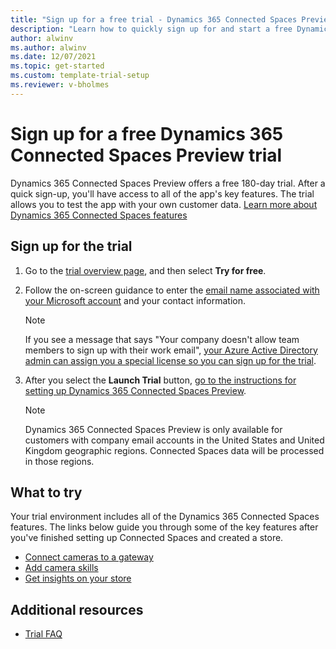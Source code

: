 ```yaml
---
title: "Sign up for a free trial - Dynamics 365 Connected Spaces Preview| Microsoft Docs"
description: "Learn how to quickly sign up for and start a free Dynamics 365 Connected Spaces Preview trial. Explore the app with tours and videos, and find additional learning resources."
author: alwinv
ms.author: alwinv
ms.date: 12/07/2021
ms.topic: get-started
ms.custom: template-trial-setup 
ms.reviewer: v-bholmes
---
```


# Sign up for a free Dynamics 365 Connected Spaces Preview trial

Dynamics 365 Connected Spaces Preview offers a free 180-day trial. After a quick sign-up, you'll have access to all of the app's key features. The trial allows you to test the app 
with your own customer data. [Learn more about Dynamics 365 Connected Spaces features](index.md)

## Sign up for the trial

1. Go to the [trial overview page](https://dynamics.microsoft.com/connected-spaces/overview/), and then select **Try for free**.

2. Follow the on-screen guidance to enter the 
[email name associated with your Microsoft account](https://support.microsoft.com/windows/what-is-a-microsoft-account-4a7c48e9-ff5a-e9c6-5a5c-1a57d66c3bfa) and your contact information.

    > [!NOTE]
    > If you see a message that says "Your company doesn't allow team members to sign up with their work email", [your Azure Active Directory admin can assign you a special license so you can sign up for the trial](trial-signup-admin-md).   

3. After you select the **Launch Trial** button, [go to the instructions for setting up Dynamics 365 Connected Spaces Preview](setup.md). 

    > [!NOTE]
    > Dynamics 365 Connected Spaces Preview is only available for customers with company email accounts in the United States and United Kingdom geographic regions. Connected Spaces data will be processed in those regions. 

## What to try

Your trial environment includes all of the Dynamics 365 Connected Spaces features. The links below guide you through some of the key features after you've finished setting up Connected Spaces and created a store.

- [Connect cameras to a gateway](cameras-connect.md)
- [Add camera skills](cameras-add-skills.md)
- [Get insights on your store](web-app-get-insights.md)

## Additional resources

- [Trial FAQ](trial-faq.md)
